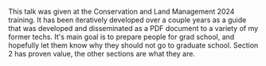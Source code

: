 This talk was given at the Conservation and Land Management 2024 training. It has been iteratively developed over a couple years as a guide that was developed and disseminated as a PDF document to a variety of my former techs. It's main goal is to prepare people for grad school, and hopefully let them know why they should not go to graduate school. Section 2 has proven value, the other sections are what they are. 
